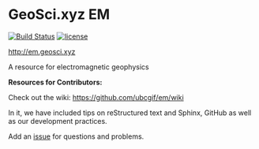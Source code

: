 # GeoSci.xyz EM

[![Build Status](https://travis-ci.org/ubcgif/em.svg?branch=master)](https://travis-ci.org/ubcgif/em)  [![license](https://img.shields.io/badge/license-CC%20BY%204.0-blue.svg)](https://creativecommons.org/licenses/by/4.0)

http://em.geosci.xyz

A resource for electromagnetic geophysics

**Resources for Contributors:**

Check out the wiki: https://github.com/ubcgif/em/wiki

In it, we have included tips on reStructured text and Sphinx, GitHub as well as our development practices. 

Add an [issue](https://github.com/ubcgif/em/issues) for questions and problems. 
